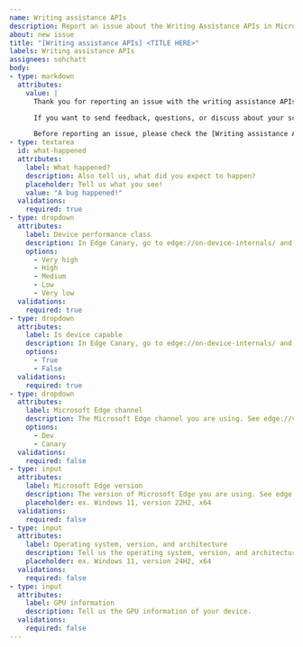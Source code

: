 ```yaml
---
name: Writing assistance APIs
description: Report an issue about the Writing Assistance APIs in Microsoft Edge
about: new issue
title: "[Writing assistance APIs] <TITLE HERE>"
labels: Writing assistance APIs
assignees: sohchatt
body:
- type: markdown
  attributes:
    value: |
      Thank you for reporting an issue with the writing assistance APIs in Microsoft Edge!

      If you want to send feedback, questions, or discuss about your scenario for built-in AI instead, please [add a comment in issue #1031](https://github.com/MicrosoftEdge/MSEdgeExplainers/issues/1031).

      Before reporting an issue, please check the [Writing assistance APIs documentation](https://aka.ms/edge-writing-assistance-api-docs), which includes instructions about how to enable the APIs in Microsoft Edge.
- type: textarea
  id: what-happened
  attributes:
    label: What happened?
    description: Also tell us, what did you expect to happen?
    placeholder: Tell us what you see!
    value: "A bug happened!"
  validations:
    required: true
- type: dropdown
  attributes:
    label: Device performance class
    description: In Edge Canary, go to edge://on-device-internals/ and find the Device performance value under Tools.
    options:
      - Very high
      - High
      - Medium
      - Low
      - Very low
  validations:
    required: true
- type: dropdown
  attributes:
    label: Is device capable
    description: In Edge Canary, go to edge://on-device-internals/ and find the Device capable value under Model Status.
    options:
      - True
      - False
  validations:
    required: true
- type: dropdown
  attributes:
    label: Microsoft Edge channel
    description: The Microsoft Edge channel you are using. See edge://version.
    options:
      - Dev
      - Canary
  validations:
    required: false
- type: input
  attributes:
    label: Microsoft Edge version
    description: The version of Microsoft Edge you are using. See edge://version.
    placeholder: ex. Windows 11, version 22H2, x64
  validations:
    required: false
- type: input
  attributes:
    label: Operating system, version, and architecture
    description: Tell us the operating system, version, and architecture of your device.
    placeholder: ex. Windows 11, version 24H2, x64
  validations:
    required: false
- type: input
  attributes:
    label: GPU information
    description: Tell us the GPU information of your device.
  validations:
    required: false
---
```

